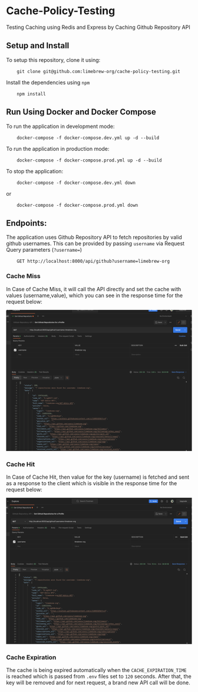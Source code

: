 # Cache-Policy-Testing
Testing Caching using Redis and Express by Caching Github Repository API

## Setup and Install
To setup this repository, clone it using:

        git clone git@github.com:limebrew-org/cache-policy-testing.git


Install the dependencies using `npm`

        npm install

## Run Using Docker and Docker Compose

To run the application in development mode:

        docker-compose -f docker-compose.dev.yml up -d --build

To run the application in production mode:

        docker-compose -f docker-compose.prod.yml up -d --build

To stop the application:

        docker-compose -f docker-compose.dev.yml down

or 

        docker-compose -f docker-compose.prod.yml down


## Endpoints:

The application uses Github Repository API to fetch repositories by valid github usernames.
This can be provided by passing `username` via Request Query parameters (`?username=`)

        
        GET http://localhost:8000/api/github?username=limebrew-org


### Cache Miss
In Case of Cache Miss, it will call the API directly and set the cache with values (username,value), which you can see in the response time for the request below:

![Cache-Miss](media/cache_miss.png)


### Cache Hit
In Case of Cache Hit, then value for the key (username) is fetched and sent as a response to the client which is visible in the response time for the request  below:

![Cache-Hit](media/cache_hit.png)


### Cache Expiration
The cache is being expired automatically when the `CACHE_EXPIRATION_TIME` is reached which is passed from `.env` files set to `120` seconds. After that, the key will be removed and for next request, a brand new API call will be done.